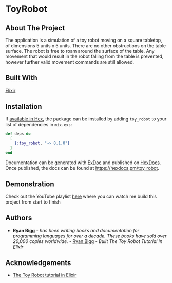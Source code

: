 # ToyRobot

## About The Project

The application is a simulation of a toy robot moving on a square tabletop, of dimensions 5 units x 5 units. There are no other obstructions on the table surface. The robot is free to roam around the surface of the table. Any movement that would result in the robot falling from the table is prevented, however further valid movement commands are still allowed.

## Built With

[Elixir](https://elixir-lang.org/)

## Installation

If [available in Hex](https://hex.pm/docs/publish), the package can be installed
by adding `toy_robot` to your list of dependencies in `mix.exs`:

```elixir
def deps do
  [
    {:toy_robot, "~> 0.1.0"}
  ]
end
```

Documentation can be generated with [ExDoc](https://github.com/elixir-lang/ex_doc)
and published on [HexDocs](https://hexdocs.pm). Once published, the docs can
be found at <https://hexdocs.pm/toy_robot>.

## Demonstration
Check out the YouTube playlist [here](https://www.youtube.com/playlist?list=PLnvYMKNt9C8gosdzRoE31JskVtoZvkOik) where you can watch me build this project from start to finish

## Authors

* **Ryan Bigg** - *has been writing books and documentation for programming languages for over a decade. These books have sold over 20,000 copies worldwide.* - [Ryan Bigg](https://leanpub.com/u/ryanbigg) - *Built The Toy Robot Tutorial in Elixir*

## Acknowledgements

* [The Toy Robot tutorial in Elixir](https://leanpub.com/elixir-toyrobot)

